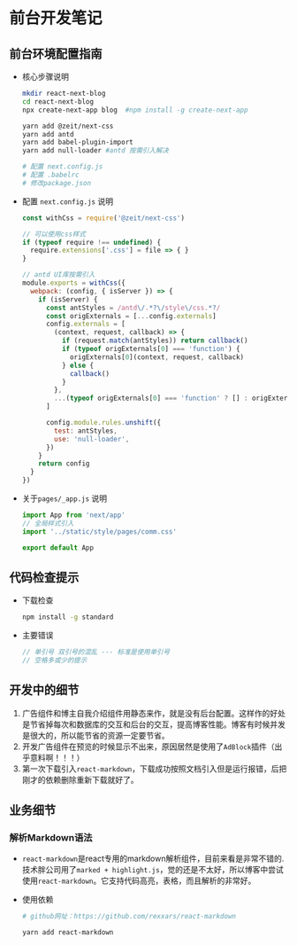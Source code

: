 # 前台开发笔记

## 前台环境配置指南

* 核心步骤说明

  ```bash
  mkdir react-next-blog
  cd react-next-blog
  npx create-next-app blog  #npm install -g create-next-app
  
  yarn add @zeit/next-css
  yarn add antd
  yarn add babel-plugin-import
  yarn add null-loader #antd 按需引入解决
  
  # 配置 next.config.js
  # 配置 .babelrc
  # 修改package.json
  ```

* 配置 `next.config.js` 说明

  ```javascript
  const withCss = require('@zeit/next-css')
  
  // 可以使用css样式
  if (typeof require !== undefined) {
    require.extensions['.css'] = file => { }
  }
  
  // antd UI库按需引入
  module.exports = withCss({
    webpack: (config, { isServer }) => {
      if (isServer) {
        const antStyles = /antd\/.*?\/style\/css.*?/
        const origExternals = [...config.externals]
        config.externals = [
          (context, request, callback) => {
            if (request.match(antStyles)) return callback()
            if (typeof origExternals[0] === 'function') {
              origExternals[0](context, request, callback)
            } else {
              callback()
            }
          },
          ...(typeof origExternals[0] === 'function' ? [] : origExternals),
        ]
  
        config.module.rules.unshift({
          test: antStyles,
          use: 'null-loader',
        })
      }
      return config
    }
  })
  
  ```

* 关于`pages/_app.js` 说明

  ```javascript
  import App from 'next/app'
  // 全局样式引入
  import '../static/style/pages/comm.css'
  
  export default App
  ```

## 代码检查提示

* 下载检查

  ```bash
  npm install -g standard
  ```

* 主要错误

  ```javascript
  // 单引号 双引号的混乱 --- 标准是使用单引号
  // 空格多或少的提示
  ```

## 开发中的细节

1. 广告组件和博主自我介绍组件用静态来作，就是没有后台配置。这样作的好处是节省掉每次和数据库的交互和后台的交互，提高博客性能。博客有时候并发是很大的，所以能节省的资源一定要节省。
2. 开发广告组件在预览的时候显示不出来，原因居然是使用了`AdBlock`插件（出乎意料啊！！！）
3. 第一次下载引入`react-markdown`，下载成功按照文档引入但是运行报错，后把刚才的依赖删除重新下载就好了。

## 业务细节

### 解析Markdown语法

* `react-markdown`是react专用的markdown解析组件，目前来看是非常不错的.技术胖公司用了`marked + highlight.js`，觉的还是不太好，所以博客中尝试使用`react-markdown`。它支持代码高亮，表格，而且解析的非常好。

* 使用依赖

  ```bash
  # github网址：https://github.com/rexxars/react-markdown
  
  yarn add react-markdown
  ```
